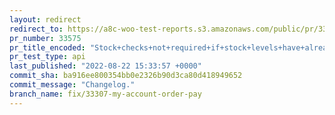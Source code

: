 ```yaml
---
layout: redirect
redirect_to: https://a8c-woo-test-reports.s3.amazonaws.com/public/pr/33575/api/index.html
pr_number: 33575
pr_title_encoded: "Stock+checks+not+required+if+stock+levels+have+already+been+reduced."
pr_test_type: api
last_published: "2022-08-22 15:33:57 +0000"
commit_sha: ba916ee800354bb0e2326b90d3ca80d418949652
commit_message: "Changelog."
branch_name: fix/33307-my-account-order-pay
---
```

